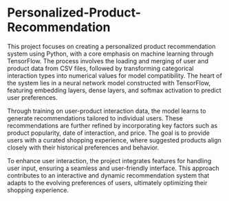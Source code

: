 # Personalized-Product-Recommendation

This project focuses on creating a personalized product recommendation system using Python, with a core emphasis on machine learning through TensorFlow. The process involves the loading and merging of user and product data from CSV files, followed by transforming categorical interaction types into numerical values for model compatibility. The heart of the system lies in a neural network model constructed with TensorFlow, featuring embedding layers, dense layers, and softmax activation to predict user preferences.

Through training on user-product interaction data, the model learns to generate recommendations tailored to individual users. These recommendations are further refined by incorporating key factors such as product popularity, date of interaction, and price. The goal is to provide users with a curated shopping experience, where suggested products align closely with their historical preferences and behavior.

To enhance user interaction, the project integrates features for handling user input, ensuring a seamless and user-friendly interface. This approach contributes to an interactive and dynamic recommendation system that adapts to the evolving preferences of users, ultimately optimizing their shopping experience.
